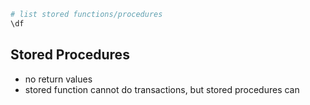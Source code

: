 ```bash
# list stored functions/procedures
\df
```

## Stored Procedures
- no return values
- stored function cannot do transactions, but stored procedures can